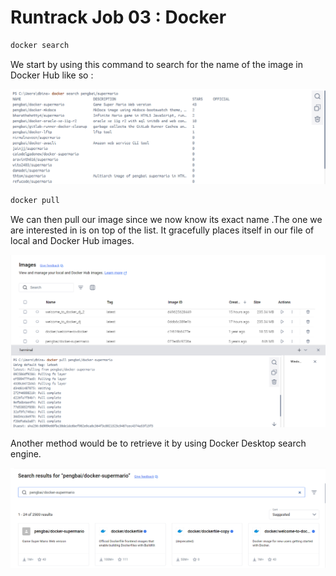 # Runtrack Job 03 : Docker

```sh
docker search
``` 
We start by using this command to search for the name of the image in Docker Hub like so :

![alt text](images/docker_search.png)

```sh
docker pull
```

We can then pull our image since we now know its exact name .The one we are interested in is on top of the list. 
It gracefully places itself in our file of local and Docker Hub images. 

![alt text](images/pull_and_place.png)

Another method would be to retrieve it by using Docker Desktop search engine. 

![alt text](images/dekstop_image_search.png)